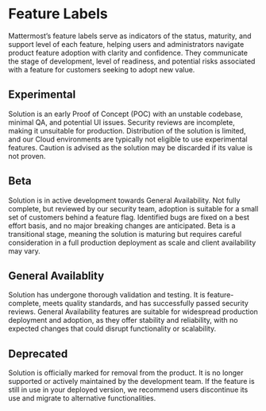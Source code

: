 # Feature Labels

Mattermost’s feature labels serve as indicators of the status, maturity, and support level of each feature, helping users and administrators navigate product feature adoption with clarity and confidence. They communicate the stage of development, level of readiness, and potential risks associated with a feature for customers seeking to adopt new value. 

## Experimental
Solution is an early Proof of Concept (POC) with an unstable codebase, minimal QA, and potential UI issues. Security reviews are incomplete, making it unsuitable for production. Distribution of the solution is limited, and our Cloud environments are typically not eligible to use experimental features. Caution is advised as the solution may be discarded if its value is not proven. 

## Beta
Solution is in active development towards General Availability. Not fully complete, but reviewed by our security team, adoption is suitable for a small set of customers behind a feature flag. Identified bugs are fixed on a best effort basis, and no major breaking changes are anticipated. Beta is a transitional stage, meaning the solution is maturing but requires careful consideration in a full production deployment as scale and client availability may vary.

## General Availablity 
Solution has undergone thorough validation and testing. It is feature-complete, meets quality standards, and has successfully passed security reviews. General Availability features are suitable for widespread production deployment and adoption, as they offer stability and reliability, with no expected changes that could disrupt functionality or scalability.

## Deprecated
Solution is officially marked for removal from the product. It is no longer supported or actively maintained by the development team. If the feature is still in use in your deployed version, we recommend users discontinue its use and migrate to alternative functionalities.
